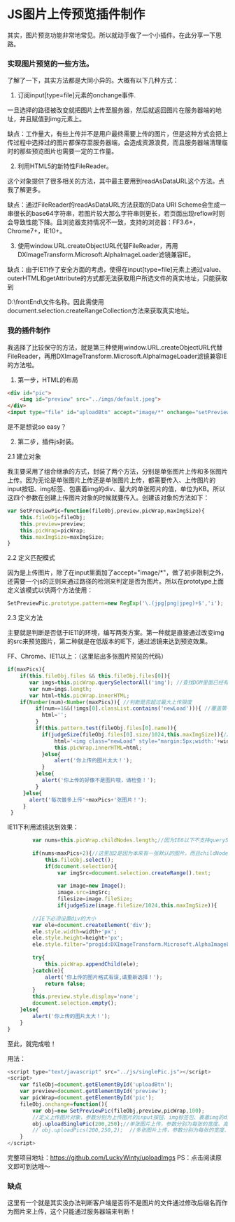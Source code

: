 # JS图片上传预览插件制作
其实，图片预览功能非常地常见。所以就动手做了一个小插件。在此分享一下思路。

### 实现图片预览的一些方法。

了解了一下，其实方法都是大同小异的。大概有以下几种方式：

1. 订阅input[type=file]元素的onchange事件.

一旦选择的路径被改变就把图片上传至服务器，然后就返回图片在服务器端的地址，并且赋值到img元素上。

缺点：工作量大，有些上传并不是用户最终需要上传的图片，但是这种方式会把上传过程中选择过的图片都保存至服务器端，会造成资源浪费，而且服务器端清理临时的那些预览图片也需要一定的工作量。

2. 利用HTML5的新特性FileReader。

这个对象提供了很多相关的方法，其中最主要用到readAsDataURL这个方法。点我了解更多。

缺点：通过FileReader的readAsDataURL方法获取的Data URI Scheme会生成一串很长的base64字符串，若图片较大那么字符串则更长，若页面出现reflow时则会导致性能下降。且浏览器支持情况不一致，支持的浏览器：FF3.6+，Chrome7+，IE10+。

3. 使用window.URL.createObjectURL代替FileReader，再用DXImageTransform.Microsoft.AlphaImageLoader滤镜兼容IE。

缺点：由于IE11作了安全方面的考虑，使得在input[type=file]元素上通过value、outerHTML和getAttribute的方式都无法获取用户所选文件的真实地址，只能获取到

D:\frontEnd\文件名称。因此需使用document.selection.createRangeCollection方法来获取真实地址。

### 我的插件制作

我选择了比较保守的方法，就是第三种使用window.URL.createObjectURL代替FileReader，再用DXImageTransform.Microsoft.AlphaImageLoader滤镜兼容IE的方法啦。

1. 第一步，HTML的布局
```html
<div id="pic">
    <img id="preview" src="../imgs/default.jpeg">
</div>
<input type="file" id="uploadBtn" accept="image/*" onchange="setPreviewPic()">
```
是不是想说so easy？

2. 第二步，插件js封装。

2.1 建立对象

我主要采用了组合继承的方式，封装了两个方法，分别是单张图片上传和多张图片上传。因为无论是单张图片上传还是单张图片上传，都需要传入、上传图片的input按钮、img标签、包裹着img的div、最大的单张照片的值，单位为KB。所以这四个参数在创建上传图片对象的时候就要传入。创建该对象的方法如下：

```js
var SetPreviewPic=function(fileObj,preview,picWrap,maxImgSize){
    this.fileObj=fileObj;
    this.preview=preview;
    this.picWrap=picWrap;
    this.maxImgSize=maxImgSize;
}
```
2.2 定义匹配模式

因为是上传图片，除了在input里面加了accept="image/*"，做了初步限制之外，还需要一个js的正则来通过路径的检测来判定是否为图片。所以在prototype上面定义该模式以供两个方法使用：

```js
SetPreviewPic.prototype.pattern=new RegExp('\.(jpg|png|jpeg)+$','i');
```

2.3 定义方法

主要就是判断是否低于IE11的环境，编写两类方案。第一种就是直接通过改变img的src来预览图片，第二种就是在低版本的IE下，通过滤镜来达到预览效果。

FF、Chrome、IE11以上：（这里贴出多张图片预览的代码）

```js
if(maxPics){ 
    if(this.fileObj.files && this.fileObj.files[0]){
       var imgs=this.picWrap.querySelectorAll('img'); //查找DOM里面已经有多少张图片了
       var num=imgs.length;
       var html=this.picWrap.innerHTML;
    if(Number(num)<Number(maxPics)){ //判断是否超过最大上传限度
         if(num==1&&(!imgs[0].classList.contains('newLoad'))){ //覆盖第一张默认图片
           html='';
         }
         if(this.pattern.test(fileObj.files[0].name)){
           if(judgeSize(fileObj.files[0].size/1024,this.maxImgSize)){//判断图片的大小是否超限
               html='<img class="newLoad" style="margin:5px;width:'+width+'px;height:'+height+'px;" src='+window.URL.createObjectURL(this.fileObj.files[0])+' />'+html;
               this.picWrap.innerHTML=html;
           }else{
               alert('你上传的图片太大！');
           }
         }else{
           alert('你上传的好像不是图片哦，请检查！');
         }
     }else{
       alert('每次最多上传'+maxPics+'张图片！');
     }
 }
```
IE11下利用滤镜达到效果：
```js
        var nums=this.picWrap.childNodes.length;//因为IE6以下不支持querySelectorAll等方法，就通过childNodes的长度判断
 
        if(nums<maxPics+2){//这里加2是因为本来有一张默认的图片，而且childNodes读出来的长度会多1
            this.fileObj.select();
            if(document.selection){
                var imgSrc=document.selection.createRange().text;
 
                var image=new Image();       
                image.src=imgSrc;       
                filesize=image.fileSize; 
                if(judgeSize(image.fileSize/1024,this.maxImgSize)){
 
        //IE下必须设置div的大小
        var ele=document.createElement('div');
        ele.style.width=width+'px';
        ele.style.height=height+'px';
        ele.style.filter="progid:DXImageTransform.Microsoft.AlphaImageLoader(sizingMethod=scale,src='"+imgSrc+"')";
 
        try{
            this.picWrap.appendChild(ele);
        }catch(e){
            alert('你上传的图片格式有误,请重新选择！');
            return false;
        }
        this.preview.style.display='none';
        document.selection.empty();
    }else{
        alert('你上传的图片太大！');
    }
}
```
至此，就完成啦！


用法：
```js
<script type="text/javascript" src="../js/singlePic.js"></script>
<script>
    var fileObj=document.getElementById('uploadBtn');
    var preview=document.getElementById('preview');
    var picWrap=document.getElementById('pic');
    fileObj.onchange=function(){
        var obj=new SetPreviewPic(fileObj,preview,picWrap,100);
        //定义上传图片对象，参数分别为上传图片的input按钮、img标签包、裹着img的div、最大的单张照片的值，单位为KB
        obj.uploadSinglePic(200,250);//单张图片上传，参数分别为每张的宽度、高度
        // obj.uploadPics(200,250,2);  //多张图片上传，参数分别为每张的宽度、高度、最多上传张数
    }
</script>
``` 

完整项目地址：https://github.com/LuckyWinty/uploadImgs
PS：点击阅读原文即可到达哦～

### 缺点
这里有一个就是其实没办法判断客户端是否将不是图片的文件通过修改后缀名而作为图片来上传，这个只能通过服务器端来判断！
